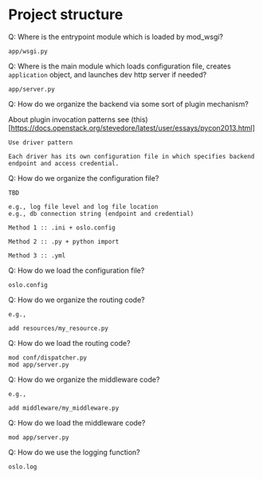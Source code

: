 # Project structure

Q: Where is the entrypoint module which is loaded by mod_wsgi?

```
app/wsgi.py
```

Q: Where is the main module which loads configuration file, creates `application` object, and launches dev http server if needed?

```
app/server.py
```

Q: How do we organize the backend via some sort of plugin mechanism?

About plugin invocation patterns see (this)[https://docs.openstack.org/stevedore/latest/user/essays/pycon2013.html]

```
Use driver pattern

Each driver has its own configuration file in which specifies backend endpoint and access credential.
```

Q: How do we organize the configuration file?

```
TBD

e.g., log file level and log file location
e.g., db connection string (endpoint and credential)

Method 1 :: .ini + oslo.config

Method 2 :: .py + python import

Method 3 :: .yml

```

Q: How do we load the configuration file?

```
oslo.config
```

Q: How do we organize the routing code?

```
e.g.,

add resources/my_resource.py
```

Q: How do we load the routing code?

```
mod conf/dispatcher.py
mod app/server.py
```

Q: How do we organize the middleware code?

```
e.g.,

add middleware/my_middleware.py
```

Q: How do we load the middleware code?

```
mod app/server.py
```

Q: How do we use the logging function?

```
oslo.log
```